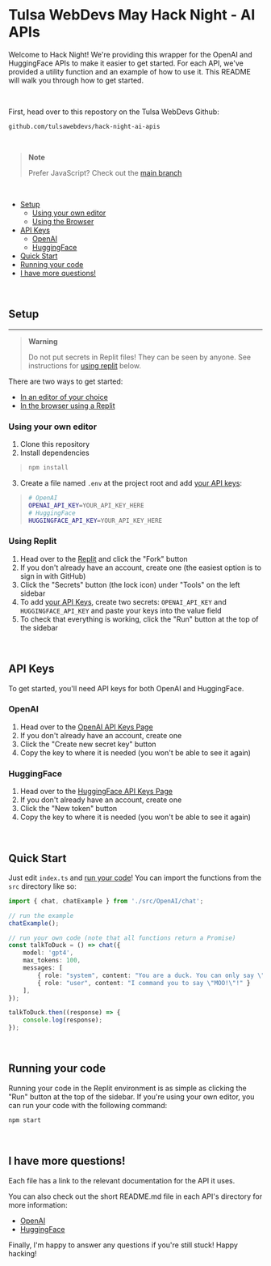 # Tulsa WebDevs May Hack Night - AI APIs

Welcome to Hack Night! We're providing this wrapper for the OpenAI and HuggingFace APIs to make it easier to get started. For each API, we've provided a utility function and an example of how to use it. This README will walk you through how to get started.

<br/>

First, head over to this repostory on the Tulsa WebDevs Github:

`github.com/tulsawebdevs/hack-night-ai-apis`

<br/>

>**Note**
>
>Prefer JavaScript? Check out the [main branch](https://github.com/tulsawebdevs/hack-night-ai-apis/tree/main)

<br/>

 - [Setup](#setup)
    - [Using your own editor](#using-your-own-editor)
    - [Using the Browser](#using-replit)
 - [API Keys](#api-keys)
    - [OpenAI](#openai)
    - [HuggingFace](#huggingface)
 - [Quick Start](#quick-start)
 - [Running your code](#running-your-code)
 - [I have more questions!](#i-have-more-questions)

<br/>

## Setup
----

> **Warning**
>
> Do not put secrets in Replit files! They can be seen by anyone. See instructions for [using replit](#using-replit) below.

There are two ways to get started:

 - [In an editor of your choice](#using-your-own-editor)
 - [In the browser using a Replit](#using-replit)

### Using your own editor

1. Clone this repository
2. Install dependencies
>```bash
>npm install
>```

3. Create a file named `.env` at the project root and add [your API keys](#api-keys):
>```bash
># OpenAI
>OPENAI_API_KEY=YOUR_API_KEY_HERE
># HuggingFace
>HUGGINGFACE_API_KEY=YOUR_API_KEY_HERE
>```

### Using Replit

1. Head over to the [Replit](https://replit.com/@helmturner/TurquoiseNewEngineers) and click the "Fork" button
2. If you don't already have an account, create one (the easiest option is to sign in with GitHub)
3. Click the "Secrets" button (the lock icon) under "Tools" on the left sidebar
4. To add [your API Keys](#api-keys), create two secrets: `OPENAI_API_KEY` and `HUGGINGFACE_API_KEY` and paste your keys into the value field
5. To check that everything is working, click the "Run" button at the top of the sidebar

<br/>

## API Keys

To get started, you'll need API keys for both OpenAI and HuggingFace.

### OpenAI

1. Head over to the [OpenAI API Keys Page](https://platform.openai.com/account/api-keys)
2. If you don't already have an account, create one
3. Click the "Create new secret key" button
4. Copy the key to where it is needed (you won't be able to see it again)

### HuggingFace

1. Head over to the [HuggingFace API Keys Page](https://huggingface.co/settings/token)
2. If you don't already have an account, create one
3. Click the "New token" button
4. Copy the key to where it is needed (you won't be able to see it again)

<br/>

## Quick Start

Just edit `index.ts` and [run your code](#running-your-code)! You can import the functions from the `src` directory like so:

```ts
import { chat, chatExample } from './src/OpenAI/chat';

// run the example
chatExample();

// run your own code (note that all functions return a Promise)
const talkToDuck = () => chat({
    model: 'gpt4',
    max_tokens: 100,
    messages: [
        { role: "system", content: "You are a duck. You can only say \"QUACK!\"." },
        { role: "user", content: "I command you to say \"MOO!\"!" }
    ],
});

talkToDuck.then((response) => {
    console.log(response);
});
```

<br/>

## Running your code

Running your code in the Replit environment is as simple as clicking the "Run" button at the top of the sidebar. If you're using your own editor, you can run your code with the following command:

```bash
npm start
```

<br/>

## I have more questions!

Each file has a link to the relevant documentation for the API it uses.

You can also check out the short README.md file in each API's directory for more information:

 - [OpenAI](./src/OpenAI/README.md)
 - [HuggingFace](./src/HuggingFace/README.md)

Finally, I'm happy to answer any questions if you're still stuck! Happy hacking!

<!--
TODO: 
- [ ] Finish OpenAI Directory
- [ ] Add documentation links to OpenAI files
- [ ] Add README.md to OpenAI directory
- [ ] Add README.md to HuggingFace directory
- [ ] Create Scribe video walkthrough
-->

<!--
XXX: The following root files must be updated in sync with the `main` branch, because they differ slightly between the two branches:
- [ ] README.md
- [ ] package.json
- [ ] package-lock.json
- [ ] .replit
- [ ] index.ts
-->
